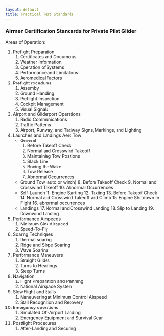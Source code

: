 ```yaml
---
layout: default
title: Practical Test Standards
---
```


### Airmen Certification Standards for Private Pilot Glider

Areas of Operation:
1. Preflight Preparation
	1. Certificates and Documents 
	2. Weather Information 
	3. Operation of Systems 
	4. Performance and Limitations
	5. Aeromedical Factors
2. Preflight rocedures
	1. Assemby 
	2. Ground Handling
	3. Preflight Inspection 
	4. Cockpit Management
	5. Visual Signals  
3. Airport and Gliderport Operations 
	1. Radio Communications
	2. Traffic Patterns
	3. Airport, Runway, and Taxiway Signs, Markings, and Lighting 
4. Launches and Landings Aero Tow
	- General
		1. Before Takeoff Check 
		2. Normal and Crosswind Takeoff
		3. Maintaining Tow Positions 
		4. Slack Line 
		5. Boxing the Wake
		6. Tow Release
		7. Abnormal Occurrences
	- Ground Tow (auto or winch)
		8. Before Takeoff Check
		9. Normal and Crosswind Takeoff
		10. Abnormal Occurrences
	- Self-Launch
		11. Engine Starting
		12. Taxiing
		13. Before Takeoff Check
		14. Normal and Crosswind Takeoff and Climb
		15. Engine Shutdown In Flight
		16. abnormal occurrences
	- Landings
		17. Normal and Crosswind Landing
		18. Slip to Landing
		19. Downwind Landing
5. Performance Airspeeds
	1. Minimum Sink Airspeed
	2. Speed-To-Fly
6. Soaring Techniques
	1. thermal soaring 
	2. Ridge and Slope Soaring
	3. Wave Soaring 
7. Performance Maneuvers 
	1. Straight Glides 
	2. Turns to Headings 
	3. Steep Turns 
8. Navigation
	1. Flight Preparation and Planning
	2. National Airspace System
9. Slow Flight and Stalls
	1. Maneuvering at Minimum Control Airspeed
	2. Stall Recognition and Recovery
10. Emergency operations
	1. Simulated Off-Airport Landing
	2. Emergency Equipment and Survival Gear
11. Postflight Procedures
	1. After-Landing and Securing